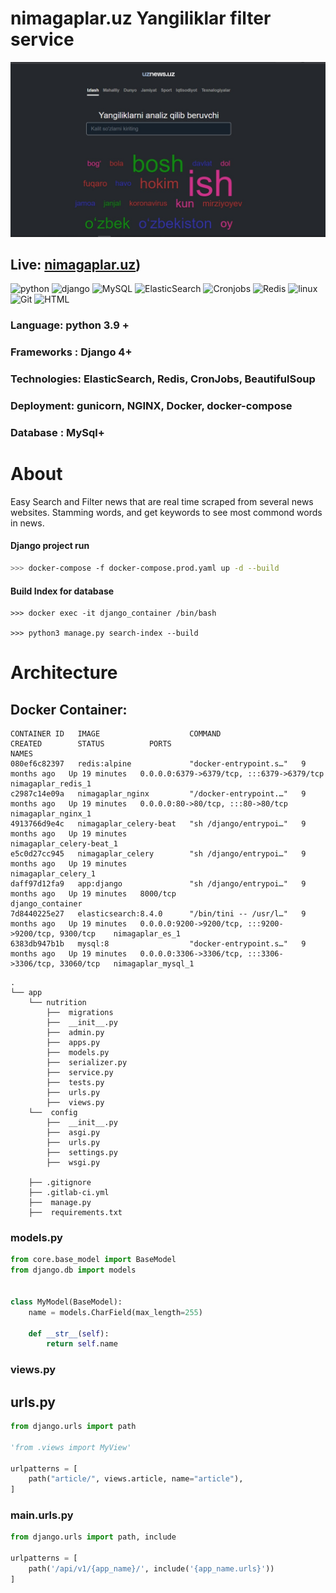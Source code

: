 # nimagaplar.uz Yangiliklar filter service

![image](main.jpg)

## Live: [nimagaplar.uz](http://65.109.138.63/))

![python](https://img.shields.io/badge/-python-grey?style=for-the-badge&logo=python&logoColor=white&labelColor=306998)
![django](https://img.shields.io/badge/-django-grey?style=for-the-badge&logo=django&logoColor=white&labelColor=092e20)
![MySQL](https://img.shields.io/badge/-django-grey?style=for-the-badge&logo=django&logoColor=white&labelColor=092e20)
![ElasticSearch](https://img.shields.io/badge/-django-grey?style=for-the-badge&logo=django&logoColor=white&labelColor=092e20)
![Cronjobs](https://img.shields.io/badge/-django-grey?style=for-the-badge&logo=django&logoColor=white&labelColor=092e20)
![Redis](https://img.shields.io/badge/-django-grey?style=for-the-badge&logo=django&logoColor=white&labelColor=092e20)
![linux](https://img.shields.io/badge/linux-grey?style=for-the-badge&logo=linux&logoColor=white&labelColor=072c61)
![Git](https://img.shields.io/badge/git-%23F05033.svg?style=for-the-badge&logo=git&logoColor=white)
![HTML](https://img.shields.io/badge/-html/css-grey?style=for-the-badge&&logoColor=white&labelColor=306998)


### Language: python 3.9 +

### Frameworks : Django 4+

### Technologies: ElasticSearch, Redis, CronJobs, BeautifulSoup

### Deployment: gunicorn, NGINX, Docker, docker-compose

### Database : MySql+



# About

Easy Search and Filter news that are real time scraped from several news websites. Stamming words, and get keywords to see most commond words in news.

#### Django project run

```bash
>>> docker-compose -f docker-compose.prod.yaml up -d --build
```
#### Build Index for database

```
>>> docker exec -it django_container /bin/bash

>>> python3 manage.py search-index --build
```


# Architecture

## Docker Container: 

```
CONTAINER ID   IMAGE                    COMMAND                  CREATED        STATUS          PORTS                                                  NAMES
080ef6c82397   redis:alpine             "docker-entrypoint.s…"   9 months ago   Up 19 minutes   0.0.0.0:6379->6379/tcp, :::6379->6379/tcp              nimagaplar_redis_1
c2987c14e09a   nimagaplar_nginx         "/docker-entrypoint.…"   9 months ago   Up 19 minutes   0.0.0.0:80->80/tcp, :::80->80/tcp                      nimagaplar_nginx_1
4913766d9e4c   nimagaplar_celery-beat   "sh /django/entrypoi…"   9 months ago   Up 19 minutes                                                          nimagaplar_celery-beat_1
e5c0d27cc945   nimagaplar_celery        "sh /django/entrypoi…"   9 months ago   Up 19 minutes                                                          nimagaplar_celery_1
daff97d12fa9   app:django               "sh /django/entrypoi…"   9 months ago   Up 19 minutes   8000/tcp                                               django_container
7d8440225e27   elasticsearch:8.4.0      "/bin/tini -- /usr/l…"   9 months ago   Up 19 minutes   0.0.0.0:9200->9200/tcp, :::9200->9200/tcp, 9300/tcp    nimagaplar_es_1
6383db947b1b   mysql:8                  "docker-entrypoint.s…"   9 months ago   Up 19 minutes   0.0.0.0:3306->3306/tcp, :::3306->3306/tcp, 33060/tcp   nimagaplar_mysql_1
```

```
.
└── app
    └── nutrition
        ├──  migrations
        ├──  __init__.py
        ├──  admin.py
        ├──  apps.py
        ├──  models.py
        ├──  serializer.py
        ├──  service.py
        ├──  tests.py
        ├──  urls.py
        ├──  views.py
    └──  config
        ├──  __init__.py
        ├──  asgi.py
        ├──  urls.py
        ├──  settings.py
        ├──  wsgi.py
        
    ├── .gitignore
    ├── .gitlab-ci.yml
    ├──  manage.py
    ├──  requirements.txt
```

### models.py

```python
from core.base_model import BaseModel
from django.db import models


class MyModel(BaseModel):
    name = models.CharField(max_length=255)

    def __str__(self):
        return self.name
```

### views.py

## urls.py

```python
from django.urls import path

'from .views import MyView'

urlpatterns = [
    path("article/", views.article, name="article"),
]
```

### main.urls.py

```python
from django.urls import path, include

urlpatterns = [
    path('/api/v1/{app_name}/', include('{app_name.urls}'))
]
```
